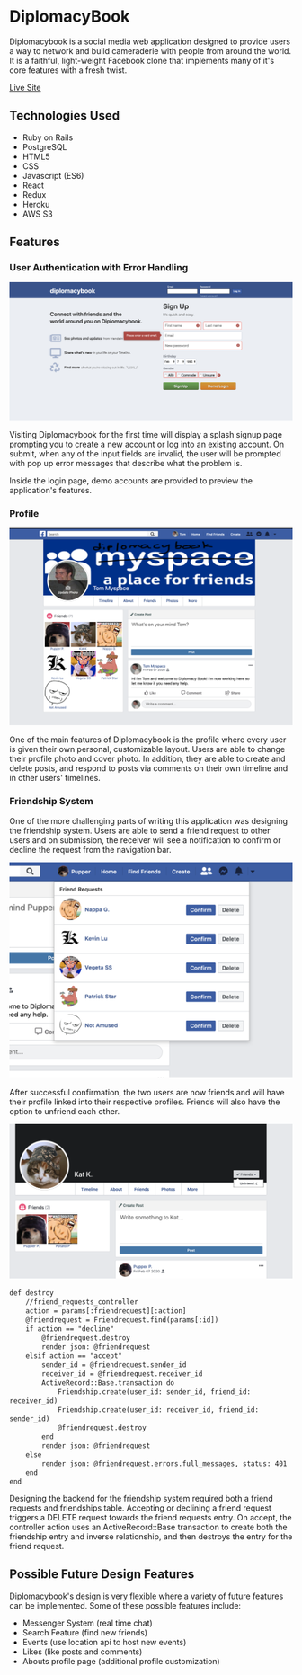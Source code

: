 # DiplomacyBook

Diplomacybook is a social media web application designed to provide users a way to network and build cameraderie with people from around the world. It is a faithful, light-weight Facebook clone that implements many of it's core features with a fresh twist.

[Live Site](https://diplomacybook.herokuapp.com/)

## Technologies Used
* Ruby on Rails
* PostgreSQL
* HTML5
* CSS
* Javascript (ES6)
* React
* Redux
* Heroku
* AWS S3

## Features

### User Authentication with Error Handling
![](https://github.com/kluAA/DiplomacyBook/blob/master/DiplomacyBook/app/assets/images/readme-userauth.png)

Visiting Diplomacybook for the first time will display a splash signup page prompting you to create a new account or log into an existing account. On submit, when any of the input fields are invalid, the user will be prompted with pop up error messages that describe what the problem is. 

Inside the login page, demo accounts are provided to preview the application's features.

### Profile
![](https://github.com/kluAA/DiplomacyBook/blob/master/DiplomacyBook/app/assets/images/readme-profile.png?raw=true)

One of the main features of Diplomacybook is the profile where every user is given their own personal, customizable layout. Users are able to change their profile photo and cover photo. In addition, they are able to create and delete posts, and respond to posts via comments on their own timeline and in other users' timelines. 

### Friendship System

One of the more challenging parts of writing this application was designing the friendship system. Users are able to send a friend request to other users and on submission, the receiver will see a notification to confirm or decline the request from the navigation bar.

![](https://github.com/kluAA/DiplomacyBook/blob/master/DiplomacyBook/app/assets/images/Screen%20Shot%202020-02-07%20at%203.17.26%20PM.png)

After successful confirmation, the two users are now friends and will have their profile linked into their respective profiles. Friends will also have the option to unfriend each other.

![](https://github.com/kluAA/DiplomacyBook/blob/master/DiplomacyBook/app/assets/images/readme-friend.png)

    def destroy
        //friend_requests_controller 
        action = params[:friendrequest][:action]
        @friendrequest = Friendrequest.find(params[:id])
        if action == "decline" 
            @friendrequest.destroy
            render json: @friendrequest
        elsif action == "accept"
            sender_id = @friendrequest.sender_id
            receiver_id = @friendrequest.receiver_id
            ActiveRecord::Base.transaction do
                Friendship.create(user_id: sender_id, friend_id: receiver_id)
                Friendship.create(user_id: receiver_id, friend_id: sender_id)
                @friendrequest.destroy
            end
            render json: @friendrequest
        else
            render json: @friendrequest.errors.full_messages, status: 401
        end
    end

Designing the backend for the friendship system required both a friend requests and friendships table. Accepting or declining a friend request triggers a DELETE request towards the friend requests entry. On accept, the controller action uses an ActiveRecord::Base transaction to create both the friendship entry and inverse relationship, and then destroys the entry for the friend request.

## Possible Future Design Features

Diplomacybook's design is very flexible where a variety of future features can be implemented. Some of these possible features include:

* Messenger System (real time chat)
* Search Feature (find new friends)
* Events (use location api to host new events)
* Likes (like posts and comments)
* Abouts profile page (additional profile customization)